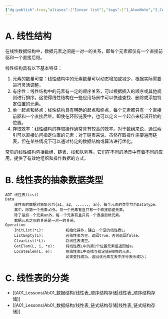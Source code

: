 ```yaml
---
{"dg-publish":true,"aliases":["Iinear list"],"tags":["1_AtomNote","2_Contents"],"number headings":"auto, first-level 1, max 6, A.1.","Created-Date":"2023-09-16 15:12:46","Modified-Date":"2024-04-18 11:53:23","permalink":"/A01_Lessons/Ab01_数据结构/线性表/","dgPassFrontmatter":true}
---
```



# A. 线性结构

在线性数据结构中，数据元素之间是一对一的关系，即每个元素都仅有一个直接前驱和一个直接后继。

线性结构具有以下基本特征：

1. 元素的数量可变：线性结构中的元素数量可以动态增加或减少，根据实际需要进行灵活调整。
2. 有序性：线性结构中的元素有一定的顺序关系，可以根据插入的顺序或其他规则进行排序。这使得线性结构在一些应用场景中可以快速查找、删除或添加特定位置的元素。
3. 单一起点和终点：线性结构具有明确的起点和终点，每个元素都只有一个直接前驱和一个直接后继。即使在环形链表中，也可以定义一个起点来标识开始的位置。
4. 存取效率：线性结构的存取操作通常具有较高的效率。对于数组来说，通过索引可以直接访问指定位置的元素；对于链表来说，虽然存取操作需要遍历链表，但在某些情况下可以通过特定的数据结构或算法进行优化。



常见的线性结构包括数组、链表、栈和队列等。它们在不同的场景中有着不同的应用，提供了有效地组织和操作数据的方式。



# B. 线性表的抽象数据类型

```
ADT 线性表(List)
Data
    线性表的数据对象集合为{a1, a2, ......, an}，每个元素的类型均为DataType。
    其中，除第一个元素a1外，每一个元素有且只有一个直接前驱元素，
    除了最后一个元素an外，每一个元素有且只有一个直接后继元素。
    数据元素之间的关系是一对一的关系。
Operation
    InitList(*L):          初始化操作，建立一个空的线性表L。
    ListEmpty(L):          若线性表为空，返回true，否则返回false。
    ClearList(*L):         将线性表清空。
    GetElem(L, i, *e):     将线性表L中的第i个位置元素值返回给e。
    LocateElem(L, e):      在线性表L中查找与给定值e相等的元素，
                           如果查找成功，返回该元素在表中序号表示成功；
```



# C. 线性表的分类
- [[A01_Lessons/Ab01_数据结构/线性表_顺序结构存储\|线性表_顺序结构存储]]
- [[A01_Lessons/Ab01_数据结构/线性表_链式结构存储\|线性表_链式结构存储]]




